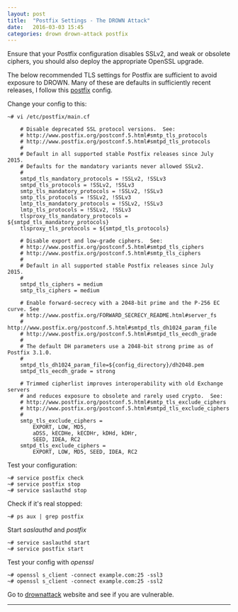 ```yaml
---
layout: post
title:  "Postfix Settings - The DROWN Attack"
date:   2016-03-03 15:45
categories: drown drown-attack postfix
---
```


Ensure that your Postfix configuration disables SSLv2, and weak or obsolete ciphers, you should also deploy the appropriate OpenSSL upgrade.

The below recommended TLS settings for Postfix are sufficient to avoid exposure to DROWN. 
Many of these are defaults in sufficiently recent releases, I follow this [postfix] config.


Change your config to this:

    ~# vi /etc/postfix/main.cf

        # Disable deprecated SSL protocol versions.  See:
        # http://www.postfix.org/postconf.5.html#smtp_tls_protocols
        # http://www.postfix.org/postconf.5.html#smtpd_tls_protocols
        #
        # Default in all supported stable Postfix releases since July 2015.
        # Defaults for the mandatory variants never allowed SSLv2.
        #
        smtpd_tls_mandatory_protocols = !SSLv2, !SSLv3
        smtpd_tls_protocols = !SSLv2, !SSLv3
        smtp_tls_mandatory_protocols = !SSLv2, !SSLv3
        smtp_tls_protocols = !SSLv2, !SSLv3
        lmtp_tls_mandatory_protocols = !SSLv2, !SSLv3
        lmtp_tls_protocols = !SSLv2, !SSLv3
        tlsproxy_tls_mandatory_protocols = ${smtpd_tls_mandatory_protocols}
        tlsproxy_tls_protocols = ${smtpd_tls_protocols}
        
        # Disable export and low-grade ciphers.  See:
        # http://www.postfix.org/postconf.5.html#smtpd_tls_ciphers
        # http://www.postfix.org/postconf.5.html#smtp_tls_ciphers
        #
        # Default in all supported stable Postfix releases since July 2015.
        #
        smtpd_tls_ciphers = medium
        smtp_tls_ciphers = medium
        
        # Enable forward-secrecy with a 2048-bit prime and the P-256 EC curve. See
        # http://www.postfix.org/FORWARD_SECRECY_README.html#server_fs
        # http://www.postfix.org/postconf.5.html#smtpd_tls_dh1024_param_file
        # http://www.postfix.org/postconf.5.html#smtpd_tls_eecdh_grade
        #
        # The default DH parameters use a 2048-bit strong prime as of Postfix 3.1.0.
        #
        smtpd_tls_dh1024_param_file=${config_directory}/dh2048.pem
        smtpd_tls_eecdh_grade = strong
        
        # Trimmed cipherlist improves interoperability with old Exchange servers
        # and reduces exposure to obsolete and rarely used crypto.  See:
        # http://www.postfix.org/postconf.5.html#smtp_tls_exclude_ciphers
        # http://www.postfix.org/postconf.5.html#smtpd_tls_exclude_ciphers
        #
        smtp_tls_exclude_ciphers =
            EXPORT, LOW, MD5,
            aDSS, kECDHe, kECDHr, kDHd, kDHr,
            SEED, IDEA, RC2
        smtpd_tls_exclude_ciphers =
            EXPORT, LOW, MD5, SEED, IDEA, RC2


Test your configuration:

    ~# service postfix check
    ~# service postfix stop
    ~# service saslauthd stop


Check if it's real stopped:

    ~# ps aux | grep postfix


Start _saslauthd_ and _postfix_

    ~# service saslauthd start
    ~# service postfix start


Test your config with _openssl_

    ~# openssl s_client -connect example.com:25 -ssl3
    ~# openssl s_client -connect example.com:25 -ssl2
    

Go to [drownattack] website and see if you are vulnerable.


---
[postfix]: <https://drownattack.com/postfix.html>
[drownattack]: <https://test.drownattack.com>
